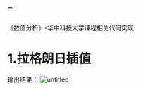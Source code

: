 # -
《数值分析》-华中科技大学课程相关代码实现
# 1.拉格朗日插值
输出结果：
![untitled](https://github.com/RongZMA/-/assets/134082867/10f0390f-b296-47d9-9a02-e5be6ecfe5c6)
